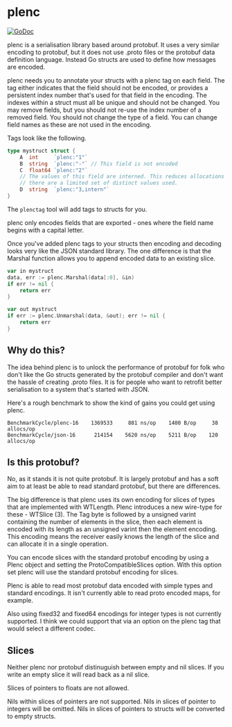 
# plenc

[![GoDoc](https://godoc.org/github.com/philpearl/plenc?status.svg)](https://godoc.org/github.com/philpearl/plenc) 

plenc is a serialisation library based around protobuf. It uses a very similar encoding to protobuf, but it does not use .proto files or the protobuf data definition language. Instead Go structs are used to define how messages are encoded.

plenc needs you to annotate your structs with a plenc tag on each field. The tag either indicates that the field should not be encoded, or provides a persistent index number that's used for that field in the encoding. The indexes within a struct must all be unique and should not be changed. You may remove fields, but you should not re-use the index number of a removed field. You should not change the type of a field. You can change field names as these are not used in the encoding.

Tags look like the following.

```go
type mystruct struct {
	A  int     `plenc:"1"`
	B  string  `plenc:"-"` // This field is not encoded
	C  float64 `plenc:"2"`
	// The values of this field are interned. This reduces allocations if
	// there are a limited set of distinct values used.
	D  string  `plenc:"3,intern"`
}
```

The `plenctag` tool will add tags to structs for you.

plenc only encodes fields that are exported - ones where the field name begins with a capital letter.

Once you've added plenc tags to your structs then encoding and decoding looks very like the JSON standard library. The one difference is that the Marshal function allows you to append encoded data to an existing slice.

```go
var in mystruct 
data, err := plenc.Marshal(data[:0], &in)
if err != nil {
	return err
}

var out mystruct
if err := plenc.Unmarshal(data, &out); err != nil {
	return err
}
```

## Why do this?

The idea behind plenc is to unlock the performance of protobuf for folk who don't like the Go structs generated by the protobuf compiler and don't want the hassle of creating .proto files. It is for people who want to retrofit better serialisation to a system that's started with JSON.

Here's a rough benchmark to show the kind of gains you could get using plenc.

```
BenchmarkCycle/plenc-16    1369533     881 ns/op    1400 B/op     38 allocs/op
BenchmarkCycle/json-16      214154    5620 ns/op    5211 B/op    120 allocs/op
```

## Is this protobuf?
No, as it stands it is not quite protobuf. It is largely protobuf and has a soft aim to at least be able to read standard protobuf, but there are differences.

The big difference is that plenc uses its own encoding for slices of types that are implemented with WTLength. Plenc introduces a new wire-type for these - WTSlice (3). The Tag byte is followed by a unsigned varint containing the number of elements in the slice, then each element is encoded with its length as an unsigned varint then the element encoding. This encoding means the receiver easily knows the length of the slice and can allocate it in a single operation.

You can encode slices with the standard protobuf encoding by using a Plenc object and setting the ProtoCompatibleSlices option. With this option set plenc will use the standard protobuf encoding for slices.

Plenc is able to read most protobuf data encoded with simple types and standard encodings. It isn't currently able to read proto encoded maps, for example. 

Also using fixed32 and fixed64 encodings for integer types is not currently supported. I think we could support that via an option on the plenc tag that would select a different codec.

## Slices
Neither plenc nor protobuf distinuguish between empty and nil slices. 
If you write an empty slice it will read back as a nil slice.

Slices of pointers to floats are not allowed.

Nils within slices of pointers are not supported. 
Nils in slices of pointer to integers will be omitted. 
Nils in slices of pointers to structs will be converted to empty structs.